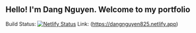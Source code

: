 ## Hello! I'm Dang Nguyen. Welcome to my portfolio

Build Status: [![Netlify Status](https://api.netlify.com/api/v1/badges/d72a01cc-404a-47cf-97df-d69264aa7dbc/deploy-status)](https://app.netlify.com/sites/dangnguyen825/deploys)
Link: (https://dangnguyen825.netlify.app)

